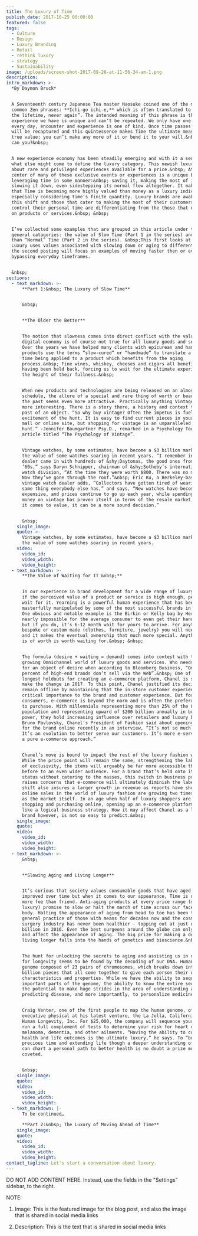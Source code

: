 ```yaml
---
title: The Luxury of Time
publish_date: 2017-10-25 00:00:00
featured: false
tags:
  - Culture
  - Design
  - Luxury Branding
  - Retail
  - rethink luxury
  - strategy
  - Sustainability
image: /uploads/screen-shot-2017-09-26-at-11-56-34-am-1.png
description:
intro_markdown: >-
  *By Daymon Bruck*


  A Seventeenth century Japanese Tea master Naosuke coined one of the most
  common Zen phrases: **Ichi-go ichi-e,** which is often translated to “once in
  the lifetime, never again”. The intended meaning of this phrase is that every
  experience we have is unique and can’t be repeated. We only have one life and
  every day, encounter and experience is one of kind. Once time passes it never
  will be recaptured and this quintessence makes Time the ultimate measure of
  true value; you can’t make any more of it or bend it to your will.&nbsp; Or
  can you?&nbsp;


  A new experience economy has been steadily emerging and with it a sense of
  what else might come to define the luxury category. This newish luxury is all
  about rare and privileged experiences available for a price.&nbsp; At the
  center of many of these exclusive events or experiences is a unique benefit of
  leveraging time in some manner:&nbsp; saving it, making the most of it,
  slowing it down, even sidestepping its normal flow altogether. It makes sense
  that Time is becoming more highly valued than money as a luxury indicator,
  especially considering time’s finite quantity. Luxury brands are awakening to
  this shift and those that cater to making the most of their customers’ need to
  control their personal time are differentiating from the those that only focus
  on products or services.&nbsp; &nbsp;


  I’ve collected some examples that are grouped in this article under two
  general catagories: the value of Slow Time (Part 1 in the series) and Faster
  than “Normal” Time (Part 2 in the series). &nbsp;This first looks at the how
  Luxury uses values associated with slowing down or aging to differentiate and
  the second posting will focus on examples of moving faster then or even
  bypassing everyday timeframes.


  &nbsp;
sections:
  - text_markdown: >-
      **Part 1:&nbsp; The Luxury of Slow Time**


      &nbsp;


      **The Older the Better**


      The notion that slowness comes into direct conflict with the values of our
      digital economy is of course not true for all luxury goods and services.
      Over the years we have helped many clients with epicurean and hand-crafted
      products use the terms “slow-cured” or “handmade” to translate a value of
      time being applied to a product which benefits from the aging
      process.&nbsp; Fine wines, whiskey, cheeses and cigars all benefit from
      having been held back, forcing us to wait for the ultimate experience at
      the height of their fullness.&nbsp;


      When new products and technologies are being released on an almost daily
      schedule, the allure of a special and rare thing of worth or beauty from
      the past seems even more attractive. Practically anything Vintage sounds
      more interesting. There is a story there, a history and context to the
      past of an object. “So why buy vintage? Often the impetus is fueled by the
      excitement of the hunt. It is easy to find current pieces in your local
      mall or online site, but shopping for vintage is an unparalleled treasure
      hunt.” -Jennifer Baumgartner Psy.D., remarked in a Psychology Today
      article titled “The Psychology of Vintage”.


      Vintage watches, by some estimates, have become a $3 billion market with
      the value of some watches soaring in recent years. “I remember in 1990 a
      dealer came in with hundreds of &shy;Daytonas, the good ones from the
      ’60s,” says Daryn Schnipper, chairman of &shy;Sotheby’s international
      watch division, “At the time they were worth $800. There was no market.
      Now they’ve gone through the roof.”&nbsp; Eric Ku, a Berkeley-based
      vintage watch dealer adds, “Collectors have gotten tired of wearing the
      same thing everybody else has,” and says, “New watches have become so
      expensive, and prices continue to go up each year, while spending the same
      money on vintage has proven itself in terms of the resale market, and when
      it comes to value, it can be a more sound decision.”


      &nbsp;
    single_image:
    quote: >-
      Vintage watches, by some estimates, have become a $3 billion market with
      the value of some watches soaring in recent years.
    video:
      video_id:
      video_width:
      video_height:
  - text_markdown: >-
      **The Value of Waiting for IT &nbsp;**


      In our experience in brand development for a wide range of luxury clients,
      if the perceived value of a product or service is high enough, people will
      wait for it. Yearning is a powerful human experience that has been
      masterfully manipulated by some of the most successful brands in history.
      One obvious and notable example is the Birkin or Kelly bag by Hermes - now
      nearly impossible for the average consumer to even get their hands on one,
      but if you do, it’s 6-12 month wait for yours to arrive. For anything
      bespoke or custom made (clothes, furniture, jewelry) you will need to wait
      and it makes the eventual ownership that much more special. Anything that
      is of worth is worth waiting for.&nbsp; &nbsp;


      The formula (desire + waiting = demand) comes into contest with the
      growing Omnichannel world of luxury goods and services. Who needs to wait
      for an object of desire when according to Bloomberg Business, “Only 40
      percent of high-end brands don’t sell via the Web”.&nbsp; One of the
      longest holdouts for creating an e-commerce platform, Chanel is set to
      make the change in 2017. To this point, Chanel justified its decision to
      remain offline by maintaining that the in-store customer experience is of
      critical importance to the brand and customer experience. But for many
      consumers, e-commerce is beyond the norm and is often the preferred path
      to purchase. With millennials representing more than 25% of the US
      population and representing upward of $200 billion annually in buying
      power, they hold increasing influence over retailers and luxury brands.
      Bruno Pavlovsky, Chanel’s President of Fashion said about opening up sales
      for the brand online recently in an interview, “It’s not so much a shift.
      It’s an evolution to better serve our customers. It’s more e-service than
      a pure e-commerce approach.”


      Chanel’s move is bound to impact the rest of the luxury fashion world.
      While the price point will remain the same, strengthening the label’s air
      of exclusivity, the items will arguably be far more accessible than ever
      before to an even wider audience. For a brand that’s held onto its luxury
      status without catering to the masses, this switch in business practice
      raises concerns that e-commerce will ultimately diminish the label. The
      shift also insures a larger growth in revenue as reports have shown that
      online sales in the world of luxury fashion are growing two times as fast
      as the market itself. In an age when half of luxury shoppers are already
      shopping and purchasing online, opening up an e-commerce platform seems
      like a logical business strategy. How it may affect Chanel as a luxury
      brand however, is not so easy to predict.&nbsp;
    single_image:
    quote:
    video:
      video_id:
      video_width:
      video_height:
  - text_markdown: >-
      &nbsp;


      **Slowing Aging and Living Longer**


      It’s curious that society values consumable goods that have aged and
      improved over time but when it comes to our appearance, Time is definitely
      more foe than friend. Anti-aging products at every price range (mass to
      luxury) promise to slow or halt the march of time across our face and
      body. Halting the appearance of aging from head to toe has been the
      general practice of those with means for decades now and the cosmetic
      surgery industry has never been healthier - topping out at just over 8
      billion in 2016. Even the best surgeons around the globe can only alter
      and affect the appearance of aging. The big prize for making a dent in
      living longer falls into the hands of genetics and bioscience.&nbsp;


      The hunt for unlocking the secrets to aging and assisting us in our desire
      for longevity seems to be found by the decoding of our DNA. Human DNA is a
      genome composed of 23 pairs of chromosomes, which breaks down into six
      billion pieces that all come together to give each person their unique
      characteristics and properties. While we have the ability to sequence
      important parts of the genome, the ability to know the entire sequence has
      the potential to make huge strides in the area of understanding and
      predicting disease, and more importantly, to personalize medicine.


      Craig Venter, one of the first people to map the human genome, offers an
      executive physical at his latest venture, the La Jolla, California based
      Human Longevity, Inc. For $25,000, the company will sequence your DNA and
      run a full complement of tests to determine your risk for heart disease,
      melanoma, dementia, and other ailments. “Having the ability to control
      health and life outcomes is the ultimate luxury,” he says. To “buy” more
      precious time and extending life though a deeper understanding of how we
      can chart a personal path to better health is no doubt a prize most
      coveted.


      &nbsp;
    single_image:
    quote:
    video:
      video_id:
      video_width:
      video_height:
  - text_markdown: |-
      To be continued…

      **Part 2:&nbsp; The Luxury of Moving Ahead of Time**
    single_image:
    quote:
    video:
      video_id:
      video_width:
      video_height:
contact_tagline: Let's start a conversation about luxury.
---
```



DO NOT ADD CONTENT HERE. Instead, use the fields in the "Settings" sidebar, to the right.

NOTE:

1. Image: This is the featured image for the blog post, and also the image that is shared in social media links

2. Description: This is the text that is shared in social media links